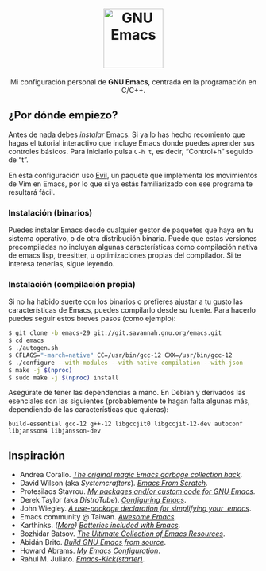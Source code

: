 <div align="center">
  <h1>
    <img src="https://www.gnu.org/savannah-checkouts/gnu/emacs/images/emacs.png" alt="GNU Emacs" width="120" height="120"/>
  </h1>
  Mi configuración personal de <b>GNU Emacs</b>, centrada en la programación en C/C++.
</div>

## ¿Por dónde empiezo?
Antes de nada debes *instalar* Emacs. Si ya lo has hecho recomiento que hagas el tutorial interactivo que incluye Emacs donde puedes aprender sus controles básicos. Para iniciarlo pulsa `C-h t`, es decir, “Control+h” seguido de “t”.

En esta configuración uso [Evil](https://github.com/emacs-evil/evil), un paquete que implementa los movimientos de Vim en Emacs, por lo que si ya estás familiarizado con ese programa te resultará fácil.

### Instalación (binarios)
Puedes instalar Emacs desde cualquier gestor de paquetes que haya en tu sistema operativo, o de otra distribución binaria. Puede que estas versiones precompiladas no incluyan algunas características como compilación nativa de emacs lisp, treesitter, u optimizaciones propias del compilador. Si te interesa tenerlas, sigue leyendo.


### Instalación (compilación propia)
Si no ha habido suerte con los binarios o prefieres ajustar a tu gusto las características de Emacs, puedes compilarlo desde su fuente. Para hacerlo puedes seguir estos breves pasos (como ejemplo):

```sh
$ git clone -b emacs-29 git://git.savannah.gnu.org/emacs.git
$ cd emacs
$ ./autogen.sh
$ CFLAGS="-march=native" CC=/usr/bin/gcc-12 CXX=/usr/bin/gcc-12
$ ./configure --with-modules --with-native-compilation --with-json
$ make -j $(nproc)
$ sudo make -j $(nproc) install
```

Asegúrate de tener las dependencias a mano. En Debian y derivados las esenciales son las siguientes (probablemente te hagan falta algunas más, dependiendo de las características que quieras):

```
build-essential gcc-12 g++-12 libgccjit0 libgccjit-12-dev autoconf libjansson4 libjansson-dev
```

## Inspiración
- Andrea Corallo. *[The original magic Emacs garbage collection hack](https://akrl.sdf.org/#orgc15a10d)*.
- David Wilson (aka *Systemcrafters*). *[Emacs From Scratch](https://systemcrafters.net/emacs-from-scratch/)*.
- Protesilaos Stavrou. *[My packages and/or custom code for GNU Emacs](https://protesilaos.com/emacs/)*.
- Derek Taylor (aka *DistroTube*). *[Configuring Emacs](https://www.youtube.com/playlist?list=PL5--8gKSku15e8lXf7aLICFmAHQVo0KXX)*.
- John Wiegley. *[A use-package declaration for simplifying your .emacs](https://jwiegley.github.io/use-package/)*.
- Emacs community @ Taiwan. *[Awesome Emacs](https://github.com/emacs-tw/awesome-emacs)*.
- Karthinks. *([More](https://karthinks.com/software/more-batteries-included-with-emacs/)) [Batteries included with Emacs](https://karthinks.com/software/batteries-included-with-emacs/)*.
- Bozhidar Batsov. *[The Ultimate Collection of Emacs Resources](https://batsov.com/articles/2011/11/30/the-ultimate-collection-of-emacs-resources/)*.
- Abidán Brito. *[Build GNU Emacs from source](https://gist.github.com/abidanBrito/2b5e447f191bb6bb70c9b6fe6f9e7956#file-build-emacs-sh)*.
- Howard Abrams. *[My Emacs Configuration](https://howardabrams.com/hamacs/)*.
- Rahul M. Juliato. *[Emacs-Kick(starter)](https://github.com/LionyxML/emacs-kick)*.
